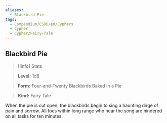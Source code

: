 ```yaml
---
aliases:
  - Blackbird Pie
tags:
  - Compendium/CSRD/en/Cyphers
  - Cypher
  - Cypher/Fairy-Tale
---
```

  
    
## Blackbird Pie    
>[!info] Stats    
> **Level:** 1d6    
> **Form:** Four-and-Twenty Blackbirds Baked in a Pie    
> **Kind:** Fairy Tale  
    
When the pie is cut open, the blackbirds begin to sing a haunting dirge of pain and sorrow. All foes within long range who hear the song are hindered on all tasks for ten minutes.